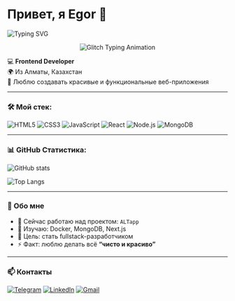 # Привет, я Egor 👋  

![Typing SVG](https://readme-typing-svg.herokuapp.com?color=%2336BCF7&lines=Frontend+Developer;Backend+Developer;Fullstack+Engineer;Люблю+кодить+и+создавать+новое)

<p align="center">
  <img src="https://readme-typing-svg.herokuapp.com?font=Share+Tech+Mono&size=28&duration=3000&pause=1000&color=00FFFF&center=true&vCenter=true&width=500&lines=SYSTEM+ONLINE...;INIT+ZEWS+FF+CORE;LOADING+NEURAL+MODULES;WELCOME+TO+THE+GRID" alt="Glitch Typing Animation" />
</p>



💻 **Frontend Developer**  
🌍 Из Алматы, Казахстан  
🚀 Люблю создавать красивые и функциональные веб-приложения  

---

### 🛠️ Мой стек:
![HTML5](https://img.shields.io/badge/HTML5-E34F26?logo=html5&logoColor=white)
![CSS3](https://img.shields.io/badge/CSS3-1572B6?logo=css3&logoColor=white)
![JavaScript](https://img.shields.io/badge/JavaScript-F7DF1E?logo=javascript&logoColor=black)
![React](https://img.shields.io/badge/React-20232A?logo=react&logoColor=61DAFB)
![Node.js](https://img.shields.io/badge/Node.js-339933?logo=node.js&logoColor=white)
![MongoDB](https://img.shields.io/badge/MongoDB-4EA94B?logo=mongodb&logoColor=white)

---

### 📊 GitHub Статистика:
![GitHub stats](https://github-readme-stats.vercel.app/api?username=eg1oria&show_icons=true&theme=radical)

![Top Langs](https://github-readme-stats.vercel.app/api/top-langs/?username=eg1oria&layout=compact&theme=radical)

---

### 💬 Обо мне
- 🔭 Сейчас работаю над проектом: `ALTapp`  
- 🌱 Изучаю: Docker, MongoDB, Next.js  
- 🎯 Цель: стать fullstack-разработчиком  
- ⚡ Факт: люблю делать всё **“чисто и красиво”**

---

### 📫 Контакты
[![Telegram](https://img.shields.io/badge/Telegram-2CA5E0?logo=telegram&logoColor=white)](https://t.me/eg1oria)
[![LinkedIn](https://img.shields.io/badge/LinkedIn-0A66C2?logo=linkedin&logoColor=white)](https://www.linkedin.com/in/zews-ff-62266038b/)
[![Gmail](https://img.shields.io/badge/Email-D14836?logo=gmail&logoColor=white)](mailto:leontevegor57@gmail.com)

